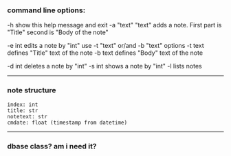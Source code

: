 ### command line options:
  -h                show this help message and exit
  -a "text" "text"  adds a note. First part is "Title" second is "Body of the note"

  -e int            edits a note by "int" use -t "text" or/and -b "text" options
  -t text           defines "Title" text of the note
  -b text           defines "Body" text of the note

  -d int            deletes a note by "int"
  -s int            shows a note by "int"
  -l                lists notes

  <!-- -o (a/d)          Option sort (a/d) (Acsending/Descending) -->
___
### note structure
    index: int
    title: str
    notetext: str
    cmdate: float (timestamp from datetime)
___
### dbase class? am i need it?

